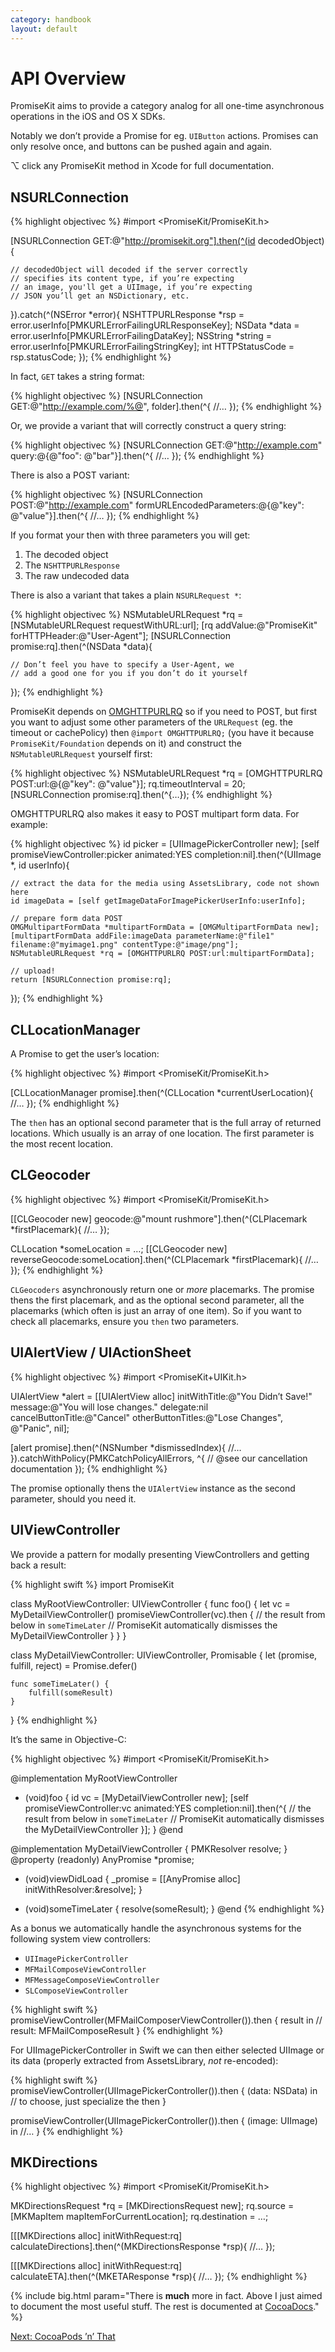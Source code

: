 ```yaml
---
category: handbook
layout: default
---
```


# API Overview

PromiseKit aims to provide a category analog for all one-time asynchronous operations in the iOS and OS X SDKs.

Notably we don’t provide a Promise for eg. `UIButton` actions. Promises can only resolve once, and buttons can be pushed again and again.

⌥ click any PromiseKit method in Xcode for full documentation.


## NSURLConnection

{% highlight objectivec %}
#import <PromiseKit/PromiseKit.h>

[NSURLConnection GET:@"http://promisekit.org"].then(^(id decodedObject){

    // decodedObject will decoded if the server correctly
    // specifies its content type, if you’re expecting
    // an image, you'll get a UIImage, if you’re expecting
    // JSON you’ll get an NSDictionary, etc.
    
}).catch(^(NSError *error){
    NSHTTPURLResponse *rsp = error.userInfo[PMKURLErrorFailingURLResponseKey];
    NSData *data = error.userInfo[PMKURLErrorFailingDataKey];
    NSString *string = error.userInfo[PMKURLErrorFailingStringKey];
    int HTTPStatusCode = rsp.statusCode;
});
{% endhighlight %}

In fact, `GET` takes a string format:

{% highlight objectivec %}
[NSURLConnection GET:@"http://example.com/%@", folder].then(^{
    //…
});
{% endhighlight %}

Or, we provide a variant that will correctly construct a query string:

{% highlight objectivec %}
[NSURLConnection GET:@"http://example.com" query:@{@"foo": @"bar"}].then(^{
    //…
});
{% endhighlight %}

There is also a POST variant:

{% highlight objectivec %}
[NSURLConnection POST:@"http://example.com" formURLEncodedParameters:@{@"key": @"value"}].then(^{
    //…
});
{% endhighlight %}

If you format your then with three parameters you will get:

 1. The decoded object
 2. The `NSHTTPURLResponse`
 3. The raw undecoded data

There is also a variant that takes a plain `NSURLRequest *`:

{% highlight objectivec %}
NSMutableURLRequest *rq = [NSMutableURLRequest requestWithURL:url];
[rq addValue:@"PromiseKit" forHTTPHeader:@"User-Agent"];
[NSURLConnection promise:rq].then(^(NSData *data){

    // Don’t feel you have to specify a User-Agent, we
    // add a good one for you if you don’t do it yourself
});
{% endhighlight %}

PromiseKit depends on [OMGHTTPURLRQ](https://github.com/mxcl/OMHGTTPURLRQ) so if you need to POST, but first you want to adjust some other parameters of the `URLRequest` (eg. the timeout or cachePolicy) then `@import OMGHTTPURLRQ;` (you have it because `PromiseKit/Foundation` depends on it) and construct the `NSMutableURLRequest` yourself first:

{% highlight objectivec %}
NSMutableURLRequest *rq = [OMGHTTPURLRQ POST:url:@{@"key": @"value"}];
rq.timeoutInterval = 20;
[NSURLConnection promise:rq].then(^{…});
{% endhighlight %}

OMGHTTPURLRQ also makes it easy to POST multipart form data. For example:

{% highlight objectivec %}
id picker = [UIImagePickerController new];
[self promiseViewController:picker animated:YES completion:nil].then(^(UIImage *, id userInfo){
    
    // extract the data for the media using AssetsLibrary, code not shown here
    id imageData = [self getImageDataForImagePickerUserInfo:userInfo];

    // prepare form data POST
    OMGMultipartFormData *multipartFormData = [OMGMultipartFormData new];
    [multipartFormData addFile:imageData parameterName:@"file1" filename:@"myimage1.png" contentType:@"image/png"];
    NSMutableURLRequest *rq = [OMGHTTPURLRQ POST:url:multipartFormData];

    // upload!
    return [NSURLConnection promise:rq];
});
{% endhighlight %}



## CLLocationManager

A Promise to get the user’s location:

{% highlight objectivec %}
#import <PromiseKit/PromiseKit.h>

[CLLocationManager promise].then(^(CLLocation *currentUserLocation){
    //…
});
{% endhighlight %}

The `then` has an optional second parameter that is the full array of returned locations. Which usually is an array of one location. The first parameter is the most recent location.


## CLGeocoder

{% highlight objectivec %}
#import <PromiseKit/PromiseKit.h>

[[CLGeocoder new] geocode:@"mount rushmore"].then(^(CLPlacemark *firstPlacemark){
    //…
});

CLLocation *someLocation = …;
[[CLGeocoder new] reverseGeocode:someLocation].then(^(CLPlacemark *firstPlacemark){
    //…
});
{% endhighlight %}

`CLGeocoders` asynchronously return one or *more* placemarks. The promise thens the first placemark, and as the optional second parameter, all the placemarks (which often is just an array of one item). So if you want to check all placemarks, ensure you `then` two parameters.


## UIAlertView / UIActionSheet

{% highlight objectivec %}
#import <PromiseKit+UIKit.h>

UIAlertView *alert = [[UIAlertView alloc] initWithTitle:@"You Didn’t Save!"
                      message:@"You will lose changes."
                     delegate:nil
            cancelButtonTitle:@"Cancel"
            otherButtonTitles:@"Lose Changes", @"Panic", nil];

[alert promise].then(^(NSNumber *dismissedIndex){
    //…
}).catchWithPolicy(PMKCatchPolicyAllErrors, ^{
    // @see our cancellation documentation
});
{% endhighlight %}

The promise optionally thens the `UIAlertView` instance as the second parameter, should you need it.


## UIViewController

We provide a pattern for modally presenting ViewControllers and getting back a result:

{% highlight swift %}
import PromiseKit

class MyRootViewController: UIViewController {
    func foo() {
        let vc = MyDetailViewController()
        promiseViewController(vc).then {
            // the result from below in `someTimeLater`
            // PromiseKit automatically dismisses the MyDetailViewController
        }
    }
}

class MyDetailViewController: UIViewController, Promisable {
    let (promise, fulfill, reject) = Promise<String>.defer()

    func someTimeLater() {
        fulfill(someResult)
    }
}
{% endhighlight %}

It’s the same in Objective-C:

{% highlight objectivec %}
#import <PromiseKit/PromiseKit.h>

@implementation MyRootViewController
- (void)foo {
    id vc = [MyDetailViewController new];
    [self promiseViewController:vc animated:YES completion:nil].then(^{
        // the result from below in `someTimeLater`
        // PromiseKit automatically dismisses the MyDetailViewController
    }];
}
@end

@implementation MyDetailViewController {
    PMKResolver resolve;
}
@property (readonly) AnyPromise *promise;

- (void)viewDidLoad {
    _promise = [[AnyPromise alloc] initWithResolver:&resolve];
}

- (void)someTimeLater {
    resolve(someResult);
}
@end
{% endhighlight %}

As a bonus we automatically handle the asynchronous systems for the following system view controllers:

* `UIImagePickerController`
* `MFMailComposeViewController`
* `MFMessageComposeViewController`
* `SLComposeViewController`

{% highlight swift %}
promiseViewController(MFMailComposerViewController()).then { result in
    // result: MFMailComposeResult
}
{% endhighlight %}

For UIImagePickerController in Swift we can then either selected UIImage or its data (properly extracted from AssetsLibrary, *not* re-encoded):

{% highlight swift %}
promiseViewController(UIImagePickerController()).then { (data: NSData) in
    // to choose, just specialize the then
}

promiseViewController(UIImagePickerController()).then { (image: UIImage) in
    //…
}
{% endhighlight %}


## MKDirections

{% highlight objectivec %}
#import <PromiseKit/PromiseKit.h>

MKDirectionsRequest *rq = [MKDirectionsRequest new];
rq.source = [MKMapItem mapItemForCurrentLocation];
rq.destination = …;

[[[MKDirections alloc] initWithRequest:rq] calculateDirections].then(^(MKDirectionsResponse *rsp){
    //…
});

[[[MKDirections alloc] initWithRequest:rq] calculateETA].then(^(MKETAResponse *rsp){
    //…
});
{% endhighlight %}


{% include big.html param="There is <b>much</b> more in fact. Above I just aimed to document the most useful stuff. The rest is documented at <a href='http://cocoadocs.org/docsets/PromiseKit'>CocoaDocs</a>." %}

<div><a class="pagination" href="/cocoapods">Next: CocoaPods ’n’ That</a></div>
